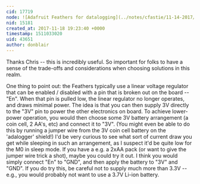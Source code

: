 ```yaml
---
cid: 17719
node: ![Adafruit Feathers for datalogging](../notes/cfastie/11-14-2017/adafruit-feathers-for-datalogging)
nid: 15181
created_at: 2017-11-18 19:23:40 +0000
timestamp: 1511033020
uid: 43651
author: donblair
---
```


Thanks Chris -- this is incredibly useful.  So important for folks to have a sense of the trade-offs and considerations when choosing solutions in this realm.

One thing to point out:  the Feathers typically use a linear voltage regulator that can be enabled / disabled with a pin that is broken out on the board -- "En".  When that pin is pulled low, the linear regulator no longer operates, and draws minimal power.  The idea is that you can then supply 3V directly to the "3V" pin to power the other electronics on board.  To achieve lower-power operation, you would then choose some 3V battery arrangement (a coin cell, 2 AA's, etc) and connect it to "3V".  (You might even be able to do this by running a jumper wire from the 3V coin cell battery on the 'adalogger' shield!)  I'd be very curious to see what sort of current draw you get while sleeping in such an arrangement, as I suspect it'd be quite low for the M0 in sleep mode. If you have a e.g. a 2xAA pack (or want to give the jumper wire trick a shot), maybe you could try it out.  I think you would simply connect "En" to "GND", and then apply the battery to "3V" and "GND".  If you do try this, be careful not to supply much more than 3.3V -- e.g., you would probably not want to use a 3.7V Li-ion battery.